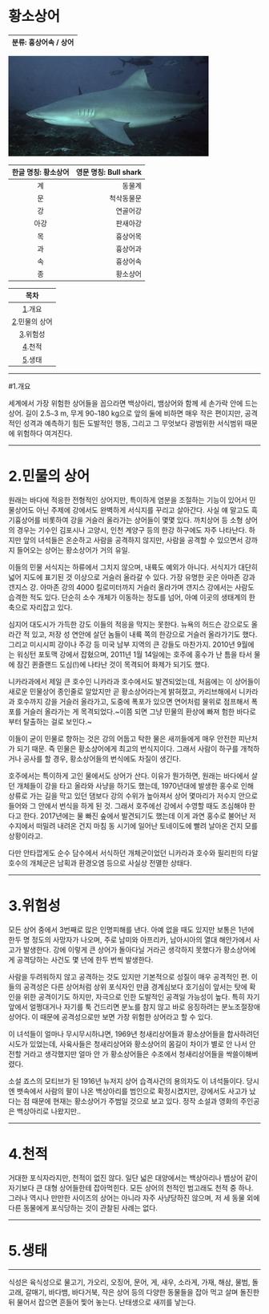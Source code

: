 황소상어
============
|분류: 흉상어속 / 상어|
|----------|

<img src="bs2.jpeg" width="400px" height="200px" title="bs"/>

|한글 명칭: 황소상어|영문 명칭: Bull shark|
|:----------------:|--------------------:|
|계|동물계|
|문|척삭동물문|
|강|연골어강|
|아강|판새아강|
|목|흉상어목|
|과|흉상어과|
|속|흉상어속|
|종|황소상어|

|목차|
|:--:|
|[1](#1.개요).개요|
|[2](#2.민물의-상어).민물의 상어|
|[3](#3.위험성).위험성|
|[4](#4.천적).천적|
|[5](#5.생태).생태|

----------------------------------------
#1.개요

세계에서 가장 위험한 상어들을 꼽으라면 백상아리, 뱀상어와 함께 세 손가락 안에 드는 상어. 길이 2.5`~`3 m, 무게 90`~`180 kg으로 앞의 둘에 비하면 매우 작은 편이지만, 공격적인 성격과 예측하기 힘든 도발적인 행동, 그리고 그 무엇보다 광범위한 서식범위 때문에 위험하다 여겨진다.

----------------------------------------
# 2.민물의 상어

원래는 바다에 적응한 전형적인 상어지만, 특이하게 염분을 조절하는 기능이 있어서 민물상어도 아닌 주제에 강에서도 완벽하게 서식지를 꾸리고 살아간다. 사실 얘 말고도 흑기흉상어를 비롯하여 강을 거슬러 올라가는 상어들이 몇몇 있다. 까치상어 등 소형 상어의 경우는 기수인 김포시나 고양시, 인천 계양구 등의 한강 하구에도 자주 나타난다. 하지만 앞의 녀석들은 온순하고 사람을 공격하지 않지만, 사람을 공격할 수 있으면서 강까지 들어오는 상어는 황소상어가 거의 유일.

이들의 민물 서식지는 하류에서 그치지 않으며, 내륙도 예외가 아니다. 서식지가 대단히 넓어 지도에 표기된 것 이상으로 거슬러 올라갈 수 있다. 가장 유명한 곳은 아마존 강과 갠지스 강. 아마존 강의 4000 킬로미터까지 거슬러 올라가며 갠지스 강에서는 사람도 습격한 적도 있다. 단순히 소수 개체가 이동하는 정도를 넘어, 아예 이곳의 생태계의 한 축으로 자리잡고 있다.

심지어 대도시가 가득한 강도 이들의 적응을 막지는 못한다. 뉴욕의 허드슨 강으로도 올라간 적 있고, 저장 성 연안에 살던 놈들이 내륙 쪽의 한강으로 거슬러 올라가기도 했다. 그리고 미시시피 강이나 주강 등 미국 남부 지역의 큰 강들도 마찬가지. 2010년 9월에는 워싱턴 포토맥 강에서 잡혔으며, 2011년 1월 14일에는 호주에 홍수가 난 틈을 타서 물에 잠긴 퀸즐랜드 도심(!)에 나타난 것이 목격되어 화제가 되기도 했다.

니카라과에서 제일 큰 호수인 니카라과 호수에서도 발견되었는데, 처음에는 이 상어들이 새로운 민물상어 종인줄로 알았지만 곧 황소상어라는게 밝혀졌고, 카리브해에서 니카라과 호수까지 강을 거슬러 올라가고, 도중에 폭포가 있으면 연어처럼 물위로 점프해서 폭포를 거슬러 올라가는 게 목격되었다.~이쯤 되면 그냥 민물의 환상에 빠져 험한 바다로부터 탈출하는 걸로 보인다.~

이들이 굳이 민물로 향하는 것은 강의 어둡고 탁한 물은 새끼들에게 매우 안전한 피난처가 되기 때문. 즉 민물은 황소상어에게 최고의 번식지이다. 그래서 사람이 하구를 개척하거나 공사를 할 경우, 황소상어들의 번식에도 차질이 생긴다.

호주에서는 특이하게 고인 물에서도 상어가 산다. 이유가 뭔가하면, 원래는 바다에서 살던 개체들이 강을 타고 올라와 사냥을 하기도 했는데, 1970년대에 발생한 홍수로 인해 상류로 가는 길을 막고 있던 댐보다 강의 수위가 높아져서 상어 몇마리가 저수지 안으로 들어와 그 안에서 번식을 하게 된 것. 그래서 호주에선 강에서 수영할 때도 조심해야 한다고 한다. 2017년에는 물 빠진 숲에서 발견되기도 했는데 이게 과연 홍수로 불어난 저수지에서 떠밀려 내려온 건지 마침 동 시기에 일어난 토네이도에 빨려 날아온 건지 모를 상황이라고.

다만 안타깝게도 순수 담수에서 서식하던 개체군이었던 니카라과 호수와 필리핀의 타알 호수의 개체군은 남획과 환경오염 등으로 사실상 전멸한 상태다.

----------------------------------------
# 3.위험성

모든 상어 중에서 3번째로 많은 인명피해를 낸다. 아예 없을 때도 있지만 보통은 1년에 한두 명 정도의 사망자가 나오며, 주로 남미와 아프리카, 남아시아의 열대 해안가에서 사고가 발생한다. 강에 이렇게 큰 상어가 돌아다닐 거라곤 생각하지 못했다가 황소상어에게 공격당하는 사건도 몇 년에 한두 번씩 발생한다.

사람을 두려워하지 않고 공격하는 것도 있지만 기본적으로 성질이 매우 공격적인 편. 이들의 공격성은 다른 상어처럼 상위 포식자인 만큼 경계심보다 호기심이 앞서는 탓에 확인을 위한 공격이기도 하지만, 자극으로 인한 도발적인 공격일 가능성이 높다. 특히 자기 앞에서 얼쩡대거나 자기를 툭 건드리면 분노를 참지 않고 바로 응징하려는 분노조절장애 상어다. 이 때문에 공격성으로만 보면 가장 위험한 상어라고 할 수 있다.

이 녀석들이 얼마나 무시무시하냐면, 1969년 청새리상어들과 황소상어들을 합사하려던 시도가 있었는데, 사육사들은 청새리상어와 황소상어의 몸길이 차이가 별로 안 나서 안전할 거라고 생각했지만 얼마 안 가 황소상어들은 수조에서 청새리상어들을 싹쓸이해버렸다.

소설 죠스의 모티브가 된 1916년 뉴저지 상어 습격사건의 용의자도 이 녀석들이다. 당시엔 뱃속에서 사람의 팔이 나온 백상아리를 범인으로 확정시켰지만, 강에서도 사고가 났다는 점 때문에 현재는 황소상어가 주범일 것으로 보고 있다. 정작 소설과 영화의 주인공은 백상아리로 나왔지만..

----------------------------------------
# 4.천적

거대한 포식자라지만, 천적이 없진 않다. 일단 넓은 대양에서는 백상아리나 뱀상어 같이 자기보다 큰 대형 상어들한테 잡아먹힌다. 모든 상어의 천적인 범고래도 천적 중 하나. 그러나 역시나 만만한 사이즈의 상어는 아니라 자주 사냥당하진 않으며, 저 세 동물 외에 다른 동물에게 포식당하는 것이 관찰된 사례는 없다.

----------------------------------------
# 5.생태
----------------------------------------
식성은 육식성으로 물고기, 가오리, 오징어, 문어, 게, 새우, 소라게, 가재, 해삼, 물범, 돌고래, 갈매기, 바다뱀, 바다거북, 작은 상어 등의 다양한 동물들을 잡아 먹고 살며 돌진한 뒤 물어서 잡으면 흔들어 찣어 놓는다. 난태생으로 새끼를 낳는다.
